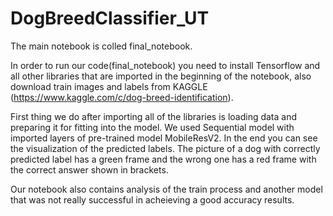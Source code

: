 # DogBreedClassifier_UT

The main notebook is colled final_notebook.

In order to run our code(final_notebook) you need to install Tensorflow and all other libraries that are imported in the beginning of the notebook, also download train images and labels from KAGGLE (https://www.kaggle.com/c/dog-breed-identification).

First thing we do after importing all of the libraries is loading data and preparing it for fitting into the model. 
We used Sequential model with imported layers of pre-trained model MobileResV2. 
In the end you can see the visualization of the predicted labels. The picture of a dog with correctly predicted label has a green frame and the wrong one has a red frame with the correct answer shown in brackets.

Our notebook also contains analysis of the train process and another model that was not really successful in acheieving a good accuracy results.  

